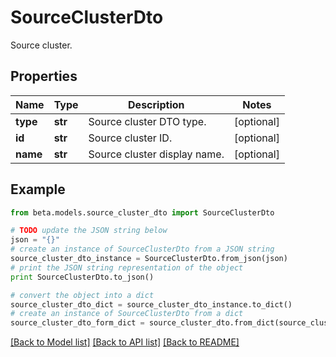 # SourceClusterDto

Source cluster.

## Properties
Name | Type | Description | Notes
------------ | ------------- | ------------- | -------------
**type** | **str** | Source cluster DTO type. | [optional] 
**id** | **str** | Source cluster ID. | [optional] 
**name** | **str** | Source cluster display name. | [optional] 

## Example

```python
from beta.models.source_cluster_dto import SourceClusterDto

# TODO update the JSON string below
json = "{}"
# create an instance of SourceClusterDto from a JSON string
source_cluster_dto_instance = SourceClusterDto.from_json(json)
# print the JSON string representation of the object
print SourceClusterDto.to_json()

# convert the object into a dict
source_cluster_dto_dict = source_cluster_dto_instance.to_dict()
# create an instance of SourceClusterDto from a dict
source_cluster_dto_form_dict = source_cluster_dto.from_dict(source_cluster_dto_dict)
```
[[Back to Model list]](../README.md#documentation-for-models) [[Back to API list]](../README.md#documentation-for-api-endpoints) [[Back to README]](../README.md)


